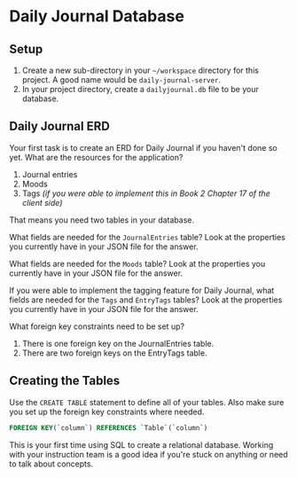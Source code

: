 # Daily Journal Database

## Setup

1. Create a new sub-directory in your `~/workspace` directory for this project. A good name would be `daily-journal-server`.
1. In your project directory, create a `dailyjournal.db` file to be your database.

## Daily Journal ERD

Your first task is to create an ERD for Daily Journal if you haven't done so yet. What are the resources for the application?

1. Journal entries
1. Moods
1. Tags _(if you were able to implement this in Book 2 Chapter 17 of the client side)_

That means you need two tables in your database.

What fields are needed for the `JournalEntries` table? Look at the properties you currently have in your JSON file for the answer.

What fields are needed for the `Moods` table? Look at the properties you currently have in your JSON file for the answer.

If you were able to implement the tagging feature for Daily Journal, what fields are needed for the `Tags` and `EntryTags` tables? Look at the properties you currently have in your JSON file for the answer.

What foreign key constraints need to be set up?

1. There is one foreign key on the JournalEntries table.
1. There are two foreign keys on the EntryTags table.

## Creating the Tables

Use the `CREATE TABLE` statement to define all of your tables. Also make sure you set up the foreign key constraints where needed.

```sql
FOREIGN KEY(`column`) REFERENCES `Table`(`column`)
```

This is your first time using SQL to create a relational database. Working with your instruction team is a good idea if you're stuck on anything or need to talk about concepts.
